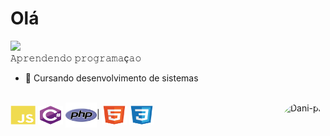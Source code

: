 # Olá
 <div>
<!-- <a href="https://github.com/Daniela-C-L"> -->
<!--    <img height="180em" src="https://github-readme-stats.vercel.app/api?username=Daniela-C-L&show_icons=true&theme=tokyonight&include_all_commits=true&count_private=true"/> -->
   <img height="180em" src="https://github-readme-stats.vercel.app/api/top-langs/?username=Daniela-C-L&layout=compact&langs_count=6&theme=tokyonight"/>

</div>
𝙰𝚙𝚛𝚎𝚗𝚍𝚎𝚗𝚍𝚘 𝚙𝚛𝚘𝚐𝚛𝚊𝚖𝚊ç𝚊𝚘


- 🔭 Cursando desenvolvimento de sistemas

<div style="display: inline_block"><br>
  <img align="center" alt="Dani-Js" height="30" width="40" src="https://raw.githubusercontent.com/devicons/devicon/master/icons/javascript/javascript-plain.svg">
  <img align="center" alt="Dani-C#" height="30" width="40" src="https://raw.githubusercontent.com/devicons/devicon/master/icons/csharp/csharp-original.svg">
  <img align="center" alt="Dani-PHP" height="40" width="50" src="https://raw.githubusercontent.com/devicons/devicon/master/icons/php/php-original.svg">|
  <img align="center" alt="Dani-HTML" height="30" width="40" src="https://raw.githubusercontent.com/devicons/devicon/master/icons/html5/html5-original.svg">
  <img align="center" alt="Dani-CSS" height="30" width="40" src="https://raw.githubusercontent.com/devicons/devicon/master/icons/css3/css3-original.svg">
 
   <img align="right" alt="Dani-pic" height="150" style="border-radius:50px;" src="https://user-images.githubusercontent.com/127230187/227042992-f884aef7-a58a-47f5-9f2e-5c7e43eaa284.png">
</div>
  
  ##
  
  <div>
    
 </div>
